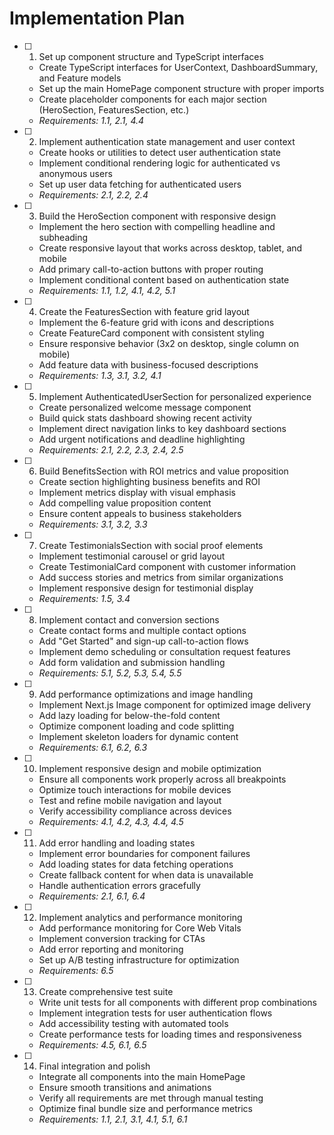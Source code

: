 # Implementation Plan

- [ ] 1. Set up component structure and TypeScript interfaces
  - Create TypeScript interfaces for UserContext, DashboardSummary, and Feature models
  - Set up the main HomePage component structure with proper imports
  - Create placeholder components for each major section (HeroSection, FeaturesSection, etc.)
  - _Requirements: 1.1, 2.1, 4.4_

- [ ] 2. Implement authentication state management and user context
  - Create hooks or utilities to detect user authentication state
  - Implement conditional rendering logic for authenticated vs anonymous users
  - Set up user data fetching for authenticated users
  - _Requirements: 2.1, 2.2, 2.4_

- [ ] 3. Build the HeroSection component with responsive design
  - Implement the hero section with compelling headline and subheading
  - Create responsive layout that works across desktop, tablet, and mobile
  - Add primary call-to-action buttons with proper routing
  - Implement conditional content based on authentication state
  - _Requirements: 1.1, 1.2, 4.1, 4.2, 5.1_

- [ ] 4. Create the FeaturesSection with feature grid layout
  - Implement the 6-feature grid with icons and descriptions
  - Create FeatureCard component with consistent styling
  - Ensure responsive behavior (3x2 on desktop, single column on mobile)
  - Add feature data with business-focused descriptions
  - _Requirements: 1.3, 3.1, 3.2, 4.1_

- [ ] 5. Implement AuthenticatedUserSection for personalized experience
  - Create personalized welcome message component
  - Build quick stats dashboard showing recent activity
  - Implement direct navigation links to key dashboard sections
  - Add urgent notifications and deadline highlighting
  - _Requirements: 2.1, 2.2, 2.3, 2.4, 2.5_

- [ ] 6. Build BenefitsSection with ROI metrics and value proposition
  - Create section highlighting business benefits and ROI
  - Implement metrics display with visual emphasis
  - Add compelling value proposition content
  - Ensure content appeals to business stakeholders
  - _Requirements: 3.1, 3.2, 3.3_

- [ ] 7. Create TestimonialsSection with social proof elements
  - Implement testimonial carousel or grid layout
  - Create TestimonialCard component with customer information
  - Add success stories and metrics from similar organizations
  - Implement responsive design for testimonial display
  - _Requirements: 1.5, 3.4_

- [ ] 8. Implement contact and conversion sections
  - Create contact forms and multiple contact options
  - Add "Get Started" and sign-up call-to-action flows
  - Implement demo scheduling or consultation request features
  - Add form validation and submission handling
  - _Requirements: 5.1, 5.2, 5.3, 5.4, 5.5_

- [ ] 9. Add performance optimizations and image handling
  - Implement Next.js Image component for optimized image delivery
  - Add lazy loading for below-the-fold content
  - Optimize component loading and code splitting
  - Implement skeleton loaders for dynamic content
  - _Requirements: 6.1, 6.2, 6.3_

- [ ] 10. Implement responsive design and mobile optimization
  - Ensure all components work properly across all breakpoints
  - Optimize touch interactions for mobile devices
  - Test and refine mobile navigation and layout
  - Verify accessibility compliance across devices
  - _Requirements: 4.1, 4.2, 4.3, 4.4, 4.5_

- [ ] 11. Add error handling and loading states
  - Implement error boundaries for component failures
  - Add loading states for data fetching operations
  - Create fallback content for when data is unavailable
  - Handle authentication errors gracefully
  - _Requirements: 2.1, 6.1, 6.4_

- [ ] 12. Implement analytics and performance monitoring
  - Add performance monitoring for Core Web Vitals
  - Implement conversion tracking for CTAs
  - Add error reporting and monitoring
  - Set up A/B testing infrastructure for optimization
  - _Requirements: 6.5_

- [ ] 13. Create comprehensive test suite
  - Write unit tests for all components with different prop combinations
  - Implement integration tests for user authentication flows
  - Add accessibility testing with automated tools
  - Create performance tests for loading times and responsiveness
  - _Requirements: 4.5, 6.1, 6.5_

- [ ] 14. Final integration and polish
  - Integrate all components into the main HomePage
  - Ensure smooth transitions and animations
  - Verify all requirements are met through manual testing
  - Optimize final bundle size and performance metrics
  - _Requirements: 1.1, 2.1, 3.1, 4.1, 5.1, 6.1_
